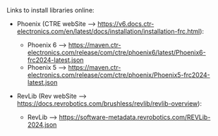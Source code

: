 Links to install libraries online:
-  Phoenix (CTRE webSite --> https://v6.docs.ctr-electronics.com/en/latest/docs/installation/installation-frc.html):
    -  Phoenix 6 --> https://maven.ctr-electronics.com/release/com/ctre/phoenix6/latest/Phoenix6-frc2024-latest.json
    -  Phoenix 5 --> https://maven.ctr-electronics.com/release/com/ctre/phoenix/Phoenix5-frc2024-latest.json
     
    
-  RevLib (Rev webSite --> https://docs.revrobotics.com/brushless/revlib/revlib-overview):
    -  RevLib --> https://software-metadata.revrobotics.com/REVLib-2024.json

